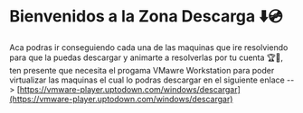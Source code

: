 # Bienvenidos a la Zona Descarga ⬇️💿

Aca podras ir conseguiendo cada una de las maquinas que ire resolviendo para que la puedas descargar y animarte a resolverlas por tu cuenta 🏆🥇, ten presente que necesita el progama VMawre Workstation para poder virtualizar las maquinas el cual lo podras descargar en el siguiente enlace --> [https://vmware-player.uptodown.com/windows/descargar](https://vmware-player.uptodown.com/windows/descargar)

